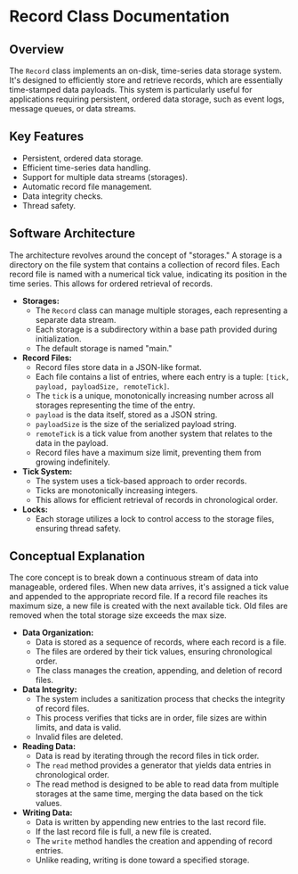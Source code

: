 # Record Class Documentation

## Overview

The `Record` class implements an on-disk, time-series data storage system. It's designed to efficiently store and retrieve records, which are essentially time-stamped data payloads. This system is particularly useful for applications requiring persistent, ordered data storage, such as event logs, message queues, or data streams.

## Key Features

- Persistent, ordered data storage.
- Efficient time-series data handling.
- Support for multiple data streams (storages).
- Automatic record file management.
- Data integrity checks.
- Thread safety.

## Software Architecture

The architecture revolves around the concept of "storages." A storage is a directory on the file system that contains a collection of record files. Each record file is named with a numerical tick value, indicating its position in the time series. This allows for ordered retrieval of records.

- **Storages:**
  - The `Record` class can manage multiple storages, each representing a separate data stream.
  - Each storage is a subdirectory within a base path provided during initialization.
  - The default storage is named "main."
- **Record Files:**
  - Record files store data in a JSON-like format.
  - Each file contains a list of entries, where each entry is a tuple: `[tick, payload, payloadSize, remoteTick]`.
  - The `tick` is a unique, monotonically increasing number across all storages representing the time of the entry.
  - `payload` is the data itself, stored as a JSON string.
  - `payloadSize` is the size of the serialized payload string.
  - `remoteTick` is a tick value from another system that relates to the data in the payload.
  - Record files have a maximum size limit, preventing them from growing indefinitely.
- **Tick System:**
  - The system uses a tick-based approach to order records.
  - Ticks are monotonically increasing integers.
  - This allows for efficient retrieval of records in chronological order.
- **Locks:**
  - Each storage utilizes a lock to control access to the storage files, ensuring thread safety.

## Conceptual Explanation

The core concept is to break down a continuous stream of data into manageable, ordered files. When new data arrives, it's assigned a tick value and appended to the appropriate record file. If a record file reaches its maximum size, a new file is created with the next available tick. Old files are removed when the total storage size exceeds the max size.

- **Data Organization:**
  - Data is stored as a sequence of records, where each record is a file.
  - The files are ordered by their tick values, ensuring chronological order.
  - The class manages the creation, appending, and deletion of record files.
- **Data Integrity:**
  - The system includes a sanitization process that checks the integrity of record files.
  - This process verifies that ticks are in order, file sizes are within limits, and data is valid.
  - Invalid files are deleted.
- **Reading Data:**
  - Data is read by iterating through the record files in tick order.
  - The `read` method provides a generator that yields data entries in chronological order.
  - The read method is designed to be able to read data from multiple storages at the same time, merging the data based on the tick values.
- **Writing Data:**
  - Data is written by appending new entries to the last record file.
  - If the last record file is full, a new file is created.
  - The `write` method handles the creation and appending of record entries.
  - Unlike reading, writing is done toward a specified storage.
